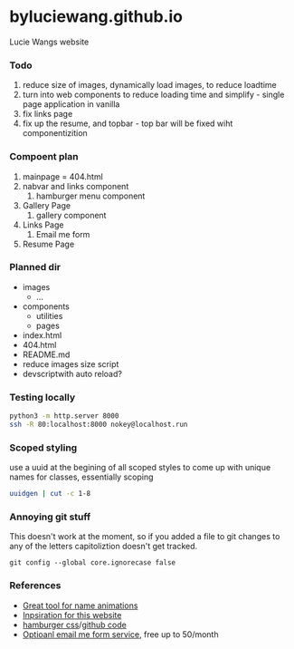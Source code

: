 # byluciewang.github.io
Lucie Wangs website

### Todo
1. reduce size of images, dynamically load images, to reduce loadtime
2. turn into web components to reduce loading time and simplify - single page application in vanilla
3. fix links page
4. fix up the resume, and topbar - top bar will be fixed wiht componentizition

### Compoent plan
1. mainpage = 404.html
2. nabvar and links component
   1. hamburger menu component
3. Gallery Page
   1. gallery component
4. Links Page
   1. Email me form
5. Resume Page

### Planned dir
- images
  - ...
- components
  - utilities
  - pages
- index.html
- 404.html
- README.md
- reduce images size script
- devscriptwith auto reload?

### Testing locally
```bash
python3 -m http.server 8000
ssh -R 80:localhost:8000 nokey@localhost.run
```

### Scoped styling
use a uuid at the begining of all scoped styles to come up with unique names for classes, essentially scoping
```bash
uuidgen | cut -c 1-8
```

### Annoying git stuff
This doesn't work at the moment, so if you added a file to git changes to any of the letters capitoliztion doesn't get tracked.
```
git config --global core.ignorecase false
```

### References
- [Great tool for name animations](https://akashraj9828.github.io/svg-text-animation-generator/)
- [Inpsiration for this website](https://www.jomei.com)
- [hamburger css](https://jonsuh.com/hamburgers/)/[github code](https://github.com/jonsuh/hamburgers)
- [Optioanl email me form service](https://formspree.io/plans), free up to 50/month
